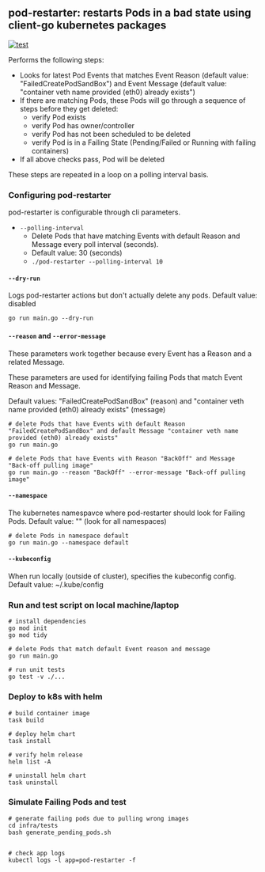 ## pod-restarter: restarts Pods in a bad state using client-go kubernetes packages

[![test](https://github.com/andreistefanciprian/pod-restarter-go/actions/workflows/ci.yaml/badge.svg?branch=main)](https://github.com/andreistefanciprian/pod-restarter-go/actions/workflows/ci.yaml)

Performs the following steps:
* Looks for latest Pod Events that matches Event Reason (default value: "FailedCreatePodSandBox") and Event Message (default value: "container veth name provided (eth0) already exists")
* If there are matching Pods, these Pods will go through a sequence of steps before they get deleted:
    - verify Pod exists
    - verify Pod has owner/controller
    - verify Pod has not been scheduled to be deleted
    - verify Pod is in a Failing State (Pending/Failed or Running with failing containers)
* If all above checks pass, Pod will be deleted

These steps are repeated in a loop on a polling interval basis.

### Configuring pod-restarter

pod-restarter is configurable through cli parameters.

* `--polling-interval`
    - Delete Pods that have matching Events with default Reason and Message every poll interval (seconds).
    - Default value: 30 (seconds)
    - ```./pod-restarter --polling-interval 10```

#### `--dry-run`

Logs pod-restarter actions but don't actually delete any pods.
Default value: disabled

```
go run main.go --dry-run
```

#### `--reason` and `--error-message`

These parameters work together because every Event has a Reason and a related Message.

These parameters are used for identifying failing Pods that match Event Reason and Message.

Default values: "FailedCreatePodSandBox" (reason) and "container veth name provided (eth0) already exists" (message)

```
# delete Pods that have Events with default Reason "FailedCreatePodSandBox" and default Message "container veth name provided (eth0) already exists"
go run main.go

# delete Pods that have Events with Reason "BackOff" and Message "Back-off pulling image"
go run main.go --reason "BackOff" --error-message "Back-off pulling image"
```

#### `--namespace`

The kubernetes namespavce where pod-restarter should look for Failing Pods.
Default value: "" (look for all namespaces)

```
# delete Pods in namespace default
go run main.go --namespace default
```

#### `--kubeconfig`

When run locally (outside of cluster), specifies the kubeconfig config.
Default value: ~/.kube/config

### Run and test script on local machine/laptop

```
# install dependencies
go mod init
go mod tidy

# delete Pods that match default Event reason and message
go run main.go

# run unit tests
go test -v ./...
```

### Deploy to k8s with helm

```
# build container image
task build

# deploy helm chart
task install

# verify helm release
helm list -A

# uninstall helm chart
task uninstall
```

### Simulate Failing Pods and test 

```
# generate failing pods due to pulling wrong images
cd infra/tests
bash generate_pending_pods.sh


# check app logs
kubectl logs -l app=pod-restarter -f
```